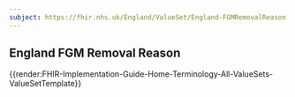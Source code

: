 ```yaml
---
subject: https://fhir.nhs.uk/England/ValueSet/England-FGMRemovalReason
---
```

## England FGM Removal Reason

{{render:FHIR-Implementation-Guide-Home-Terminology-All-ValueSets-ValueSetTemplate}}

